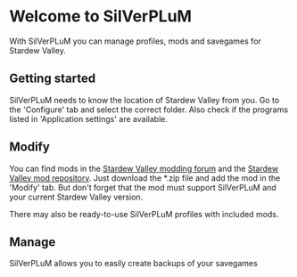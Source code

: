 # Welcome to SilVerPLuM
With SilVerPLuM you can manage profiles, mods and savegames for Stardew Valley.

## Getting started

SilVerPLuM needs to know the location of Stardew Valley from you. Go to the 'Configure' tab and select the correct folder. Also check if the programs listed in 'Application settings' are available.

## Modify

You can find mods in the [Stardew Valley modding forum](http://community.playstarbound.com/forums/mods.215/) and the [Stardew Valley mod repository](http://community.playstarbound.com/resources/categories/stardew-valley.22/). Just download the \*.zip file and add the mod in the 'Modify' tab.
But don't forget that the mod must support SilVerPLuM and your current Stardew Valley version.

There may also be ready-to-use SilVerPLuM profiles with included mods.

## Manage

SilVerPLuM allows you to easily create backups of your savegames

